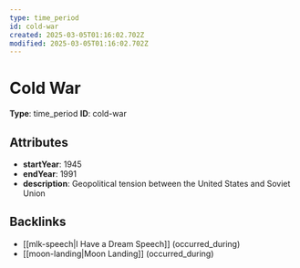 ```yaml
---
type: time_period
id: cold-war
created: 2025-03-05T01:16:02.702Z
modified: 2025-03-05T01:16:02.702Z
---
```


# Cold War

**Type**: time_period
**ID**: cold-war

## Attributes

- **startYear**: 1945
- **endYear**: 1991
- **description**: Geopolitical tension between the United States and Soviet Union

## Backlinks

- [[mlk-speech|I Have a Dream Speech]] (occurred_during)
- [[moon-landing|Moon Landing]] (occurred_during)

